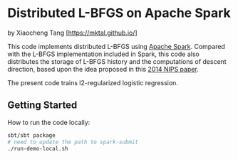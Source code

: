 # Distributed L-BFGS on Apache Spark
by Xiaocheng Tang [https://mktal.github.io/]

This code implements distributed L-BFGS using [Apache Spark](http://spark.apache.org). Compared with the L-BFGS implementation included in Spark, this code also distributes the storage of L-BFGS history and the computations of descent direction, based upon the idea proposed in this [2014 NIPS paper](http://papers.nips.cc/paper/5333-large-scale-l-bfgs-using-mapreduce.pdf).

The present code trains l2-regularized logistic regression.

## Getting Started
How to run the code locally:

```bash
sbt/sbt package
# need to update the path to spark-submit
./run-demo-local.sh
```



